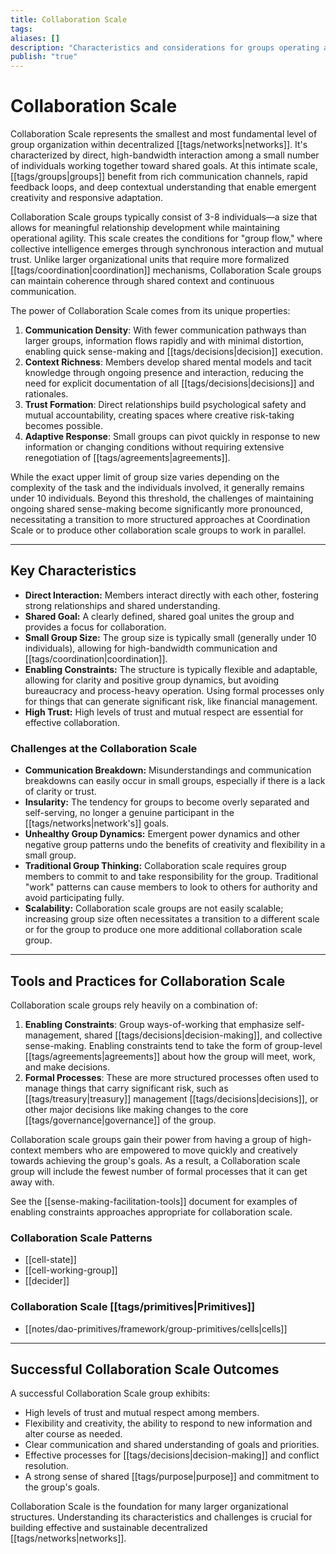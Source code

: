 ```yaml
---
title: Collaboration Scale
tags: 
aliases: []
description: "Characteristics and considerations for groups operating at the Collaboration Scale."
publish: "true"
---
```

# Collaboration Scale


Collaboration Scale represents the smallest and most fundamental level of group organization within decentralized [[tags/networks|networks]]. It's characterized by direct, high-bandwidth interaction among a small number of individuals working together toward shared goals. At this intimate scale, [[tags/groups|groups]] benefit from rich communication channels, rapid feedback loops, and deep contextual understanding that enable emergent creativity and responsive adaptation.

Collaboration Scale groups typically consist of 3-8 individuals—a size that allows for meaningful relationship development while maintaining operational agility. This scale creates the conditions for "group flow," where collective intelligence emerges through synchronous interaction and mutual trust. Unlike larger organizational units that require more formalized [[tags/coordination|coordination]] mechanisms, Collaboration Scale groups can maintain coherence through shared context and continuous communication.

The power of Collaboration Scale comes from its unique properties:

1. **Communication Density**: With fewer communication pathways than larger groups, information flows rapidly and with minimal distortion, enabling quick sense-making and [[tags/decisions|decision]] execution.
2. **Context Richness**: Members develop shared mental models and tacit knowledge through ongoing presence and interaction, reducing the need for explicit documentation of all [[tags/decisions|decisions]] and rationales.
3. **Trust Formation**: Direct relationships build psychological safety and mutual accountability, creating spaces where creative risk-taking becomes possible.
4. **Adaptive Response**: Small groups can pivot quickly in response to new information or changing conditions without requiring extensive renegotiation of [[tags/agreements|agreements]].

While the exact upper limit of group size varies depending on the complexity of the task and the individuals involved, it generally remains under 10 individuals. Beyond this threshold, the challenges of maintaining ongoing shared sense-making become significantly more pronounced, necessitating a transition to more structured approaches at Coordination Scale or to produce other collaboration scale groups to work in parallel.

---

## Key Characteristics

- **Direct Interaction:** Members interact directly with each other, fostering strong relationships and shared understanding.
- **Shared Goal:** A clearly defined, shared goal unites the group and provides a focus for collaboration.
- **Small Group Size:** The group size is typically small (generally under 10 individuals), allowing for high-bandwidth communication and [[tags/coordination|coordination]].
- **Enabling Constraints:** The structure is typically flexible and adaptable, allowing for clarity and positive group dynamics, but avoiding bureaucracy and process-heavy operation. Using formal processes only for things that can generate significant risk, like financial management.
- **High Trust:** High levels of trust and mutual respect are essential for effective collaboration.

### Challenges at the Collaboration Scale

- **Communication Breakdown:** Misunderstandings and communication breakdowns can easily occur in small groups, especially if there is a lack of clarity or trust.
- **Insularity:** The tendency for groups to become overly separated and self-serving, no longer a genuine participant in the [[tags/networks|network's]] goals.
- **Unhealthy Group Dynamics:** Emergent power dynamics and other negative group patterns undo the benefits of creativity and flexibility in a small group.
- **Traditional Group Thinking:** Collaboration scale requires group members to commit to and take responsibility for the group. Traditional "work" patterns can cause members to look to others for authority and avoid participating fully.
- **Scalability:** Collaboration scale groups are not easily scalable; increasing group size often necessitates a transition to a different scale or for the group to produce one more additional collaboration scale group.

---

## Tools and Practices for Collaboration Scale

Collaboration scale groups rely heavily on a combination of:

1. **Enabling Constraints**: Group ways-of-working that emphasize self-management, shared [[tags/decisions|decision-making]], and collective sense-making. Enabling constraints tend to take the form of group-level [[tags/agreements|agreements]] about how the group will meet, work, and make decisions.
2. **Formal Processes**: These are more structured processes often used to manage things that carry significant risk, such as [[tags/treasury|treasury]] management [[tags/decisions|decisions]], or other major decisions like making changes to the core [[tags/governance|governance]] of the group.

Collaboration scale groups gain their power from having a group of high-context members who are empowered to move quickly and creatively towards achieving the group's goals. As a result, a Collaboration scale group will include the fewest number of formal processes that it can get away with.

See the [[sense-making-facilitation-tools]] document for examples of enabling constraints approaches appropriate for collaboration scale.

### Collaboration Scale Patterns

- [[cell-state]] 
- [[cell-working-group]] 
- [[decider]]

### Collaboration Scale [[tags/primitives|Primitives]]

- [[notes/dao-primitives/framework/group-primitives/cells|cells]]

---

## Successful Collaboration Scale Outcomes

A successful Collaboration Scale group exhibits:

- High levels of trust and mutual respect among members.
- Flexibility and creativity, the ability to respond to new information and alter course as needed.
- Clear communication and shared understanding of goals and priorities.
- Effective processes for [[tags/decisions|decision-making]] and conflict resolution.
- A strong sense of shared [[tags/purpose|purpose]] and commitment to the group's goals.

Collaboration Scale is the foundation for many larger organizational structures. Understanding its characteristics and challenges is crucial for building effective and sustainable decentralized [[tags/networks|networks]].